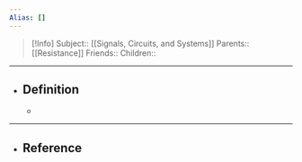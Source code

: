 ```yaml
---
Alias: []
---
```

> [!Info]
> Subject:: [[Signals, Circuits, and Systems]]
> Parents:: [[Resistance]]
> Friends:: 
> Children:: 
---
- ## Definition
	- 
---
- ## Reference